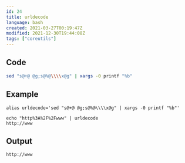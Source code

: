 ```yaml
---
id: 24
title: urldecode
language: bash
created: 2021-03-27T00:19:47Z
modified: 2021-12-30T19:44:08Z
tags: ["coreutils"]
---
```


## Code

```bash
sed "s@+@ @g;s@%@\\\\x@g" | xargs -0 printf "%b"
```

## Example

```
alias urldecode='sed "s@+@ @g;s@%@\\\\x@g" | xargs -0 printf "%b"'

echo "http%3A%2F%2Fwww" | urldecode
http://www
```

## Output

```
http://www
```

<!-- end -->

